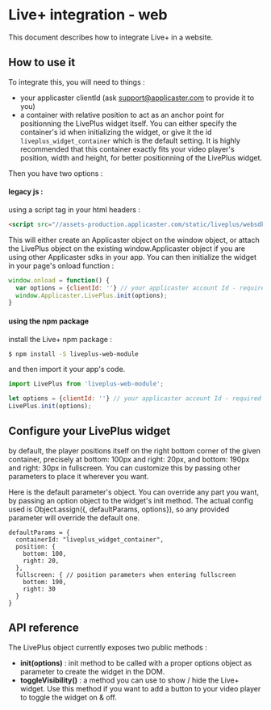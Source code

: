 # Live+ integration - web

This document describes how to integrate Live+ in a website.

## How to use it

To integrate this, you will need to things :
- your applicaster clientId (ask support@applicaster.com to provide it to you)
- a container with relative position to act as an anchor point for positionning the LivePlus widget itself. You can either specify the container's id when initializing the widget, or give it the id `liveplus_widget_container` which is the default setting.
It is highly recommended that this container exactly fits your video player's position, width and height, for better positionning of the LivePlus widget.

Then you have two options :
#### **legacy js** :  
using a script tag in your html headers :
```html
<script src="//assets-production.applicaster.com/static/liveplus/websdk/index.js"></script>
```
This will either create an Applicaster object on the window object, or attach the LivePlus object on the existing window.Applicaster object if you are using other Applicaster sdks in your app. You can then initialize the widget in your page's onload function :

```javascript
window.onload = function() {
  var options = {clientId: ''} // your applicaster account Id - required
  window.Applicaster.LivePlus.init(options);
}
```


#### **using the npm package**
install the Live+ npm package  :
```bash
$ npm install -S liveplus-web-module
```
and then import it your app's code.

```javascript
import LivePlus from 'liveplus-web-module';

let options = {clientId: ''} // your applicaster account Id - required
LivePlus.init(options);
```


## Configure your LivePlus widget
by default, the player positions itself on the right bottom corner of the given container, precisely at bottom: 100px and right: 20px, and bottom: 190px and right: 30px in fullscreen. You can customize this by passing other parameters to place it wherever you want.

Here is the default parameter's object. You can override any part you want, by passing an option object to the widget's init method. The actual config used is Object.assign({, defaultParams, options}), so any provided parameter will override the default one.

```
defaultParams = {
  containerId: "liveplus_widget_container",
  position: {
    bottom: 100,
    right: 20,
  },
  fullscreen: { // position parameters when entering fullscreen
    bottom: 190,
    right: 30
  }
}
```

## API reference

The LivePlus object currently exposes two public methods :

* **init(options)** : init method to be called with a proper options object as parameter to create the widget in the DOM.
* **toggleVisibility()** : a method you can use to show / hide the Live+ widget. Use this method if you want to add a button to your video player to toggle the widget on & off.

